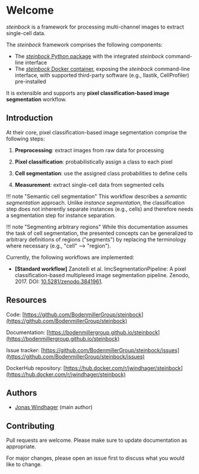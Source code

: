 # Welcome

*steinbock* is a framework for processing multi-channel images to extract single-cell data.

The *steinbock* framework comprises the following components:

- The [*steinbock* Python package](https://github.com/BodenmillerGroup/steinbock) with the integrated *steinbock* command-line interface
- The [*steinbock* Docker container](https://hub.docker.com/r/jwindhager/steinbock), exposing the *steinbock* command-line interface, with supported third-party software (e.g., Ilastik, CellProfiler) pre-installed

It is extensible and supports any **pixel classification-based image segmentation** workflow.

## Introduction

At their core, pixel classification-based image segmentation comprise the following steps:

  1. **Preprocessing**: extract images from raw data for processing

  2. **Pixel classification**: probabilistically assign a class to each pixel

  3. **Cell segmentation**: use the assigned class probabilities to define cells

  4. **Measurement**: extract single-cell data from segmented cells

!!! note "Semantic cell segmentation"
    This workflow describes a *semantic segmentation* approach. Unlike *instance segmentation*, the classification step does not inherently separate instances (e.g., cells) and therefore needs a segmentation step for instance separation.

!!! note "Segmenting arbitrary regions"
    While this documentation assumes the task of cell segmentation, the presented concepts can be generalized to arbitrary definitions of regions ("segments") by replacing the terminology where necessary (e.g., "cell" --> "region").

Currently, the following workflows are implemented:

  - **[Standard workflow]** Zanotelli et al. ImcSegmentationPipeline: A pixel classification-based multiplexed image segmentation pipeline. Zenodo, 2017. DOI: [10.5281/zenodo.3841961](https://doi.org/10.5281/zenodo.3841961).

## Resources

Code: [https://github.com/BodenmillerGroup/steinbock](https://github.com/BodenmillerGroup/steinbock)

Documentation: [https://bodenmillergroup.github.io/steinbock](https://bodenmillergroup.github.io/steinbock)

Issue tracker: [https://github.com/BodenmillerGroup/steinbock/issues](https://github.com/BodenmillerGroup/steinbock/issues)

DockerHub repository: [https://hub.docker.com/r/jwindhager/steinbock](https://hub.docker.com/r/jwindhager/steinbock)

## Authors

- [Jonas Windhager](mailto:jonas.windhager@uzh.ch) (main author)

## Contributing

Pull requests are welcome. Please make sure to update documentation as appropriate.

For major changes, please open an issue first to discuss what you would like to change.
